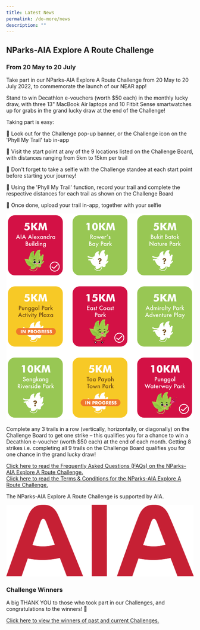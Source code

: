 ```yaml
---
title: Latest News
permalink: /do-more/news
description: ""
---
```

## **NParks-AIA Explore A Route Challenge**

### From 20 May to 20 July

Take part in our NParks-AIA Explore A Route Challenge from 20 May to 20 July 2022, to commemorate the launch of our NEAR app!

Stand to win Decathlon e-vouchers (worth $50 each) in the monthly lucky draw, with three 13" MacBook Air laptops and 10 Fitbit Sense smartwatches up for grabs in the grand lucky draw at the end of the Challenge!

Taking part is easy:

🍃 Look out for the Challenge pop-up banner, or the Challenge icon on the 'Phyll My Trail' tab in-app

🍃 Visit the start point at any of the 9 locations listed on the Challenge Board, with distances ranging from 5km to 15km per trail

🍃 Don't forget to take a selfie with the Challenge standee at each start point before starting your journey!

🍃 Using the 'Phyll My Trail' function, record your trail and complete the respective distances for each trail as shown on the Challenge Board

🍃 Once done, upload your trail in-app, together with your selfie

![Challenge Board](/images/challenge%20board.png)

Complete any 3 trails in a row (vertically, horizontally, or diagonally) on the Challenge Board to get one strike – this qualifies you for a chance to win a Decathlon e-voucher (worth $50 each) at the end of each month. Getting 8 strikes i.e. completing all 9 trails on the Challenge Board qualifies you for one chance in the grand lucky draw!

[Click here to read the Frequently Asked Questions (FAQs) on the NParks-AIA Explore A Route Challenge.](https://www.nparks.gov.sg/-/media/peb/coast-to-coast/challenges/nparks-aia-explore-a-route-challenge/faqs---nparks---aia-explore-a-route-challenge.ashx?la=en&hash=E1FBB8C0CA6C18A7B0B730019EDD12CB3FC94B83)  
[Click here to read the Terms & Conditions for the NParks-AIA Explore A Route Challenge.](https://www.nparks.gov.sg/-/media/peb/coast-to-coast/challenges/nparks-aia-explore-a-route-challenge/tc---nparks---aia-explore-a-route-challenge.ashx?la=en&hash=D41F02373F4EB94D8727D732E1899F809D9AF5DC)

The NParks-AIA Explore A Route Challenge is supported by AIA.

![AIA Logo](/images/AIA%20Logo%20WORDMARK.jpeg)
  

### Challenge Winners

A big THANK YOU to those who took part in our Challenges, and congratulations to the winners! 🥳

[Click here to view the winners of past and current Challenges.](https://www.nparks.gov.sg/-/media/peb/coast-to-coast/challenges/c2c-challenge-announcements-(2020).ashx?la=en&hash=CF0AA7B337338FE2A0D52BEA79BC8F6A5A1490DB)
